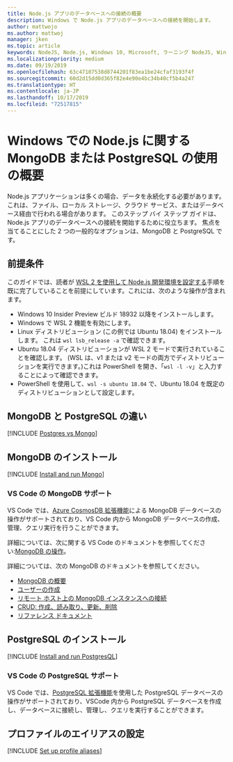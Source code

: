 ```yaml
---
title: Node.js アプリのデータベースへの接続の概要
description: Windows で Node.js アプリのデータベースへの接続を開始します。
author: mattwojo
ms.author: mattwoj
manager: jken
ms.topic: article
keywords: NodeJS, Node.js, Windows 10, Microsoft, ラーニング NodeJS, Windows 上のノード, WSL 上のノード, Windows 上の Linux 上のノード, Windows 上のインストール ノード, NodeJS と VS Code, Windows 上のノードでの開発, Windows 上の NodeJS での開発, WSL 上のインストール ノード, Linux 用 Windows サブシステム上の NodeJS
ms.localizationpriority: medium
ms.date: 09/19/2019
ms.openlocfilehash: 63c47107538d8744201f83ea1be24cfaf3193f4f
ms.sourcegitcommit: 60d2d15dd0d365f82e4e90e4bc34b40cf5b4a247
ms.translationtype: HT
ms.contentlocale: ja-JP
ms.lasthandoff: 10/17/2019
ms.locfileid: "72517815"
---
```

# <a name="get-started-using-mongodb-or-postgresql-with-nodejs-on-windows"></a>Windows での Node.js に関する MongoDB または PostgreSQL の使用の概要

Node.js アプリケーションは多くの場合、データを永続化する必要があります。これは、ファイル、ローカル ストレージ、クラウド サービス、またはデータベース経由で行われる場合があります。 このステップ バイ ステップ ガイドは、Node.js アプリのデータベースへの接続を開始するために役立ちます。 焦点を当てることにした 2 つの一般的なオプションは、MongoDB と PostgreSQL です。

## <a name="prerequisites"></a>前提条件

このガイドでは、読者が [WSL 2 を使用して Node.js 開発環境を設定する](./setup-on-wsl2.md)手順を既に完了していることを前提にしています。これには、次のような操作が含まれます。

- Windows 10 Insider Preview ビルド 18932 以降をインストールします。
- Windows で WSL 2 機能を有効にします。
- Linux ディストリビューション (この例では Ubuntu 18.04) をインストールします。 これは `wsl lsb_release -a` で確認できます。
- Ubuntu 18.04 ディストリビューションが WSL 2 モードで実行されていることを確認します。 (WSL は、v1 または v2 モードの両方でディストリビューションを実行できます。)これは PowerShell を開き、「`wsl -l -v`」と入力することによって確認できます。
- PowerShell を使用して、`wsl -s ubuntu 18.04` で、Ubuntu 18.04 を既定のディストリビューションとして設定します。

## <a name="differences-between-mongodb-and-postgresql"></a>MongoDB と PostgreSQL の違い

[!INCLUDE [Postgres vs Mongo](../includes/postgres-v-mongo.md)]

## <a name="install-mongodb"></a>MongoDB のインストール

[!INCLUDE [Install and run Mongo](../includes/install-and-run-mongo.md)]

### <a name="vs-code-support-for-mongodb"></a>VS Code の MongoDB サポート

VS Code では、[Azure CosmosDB 拡張機能](https://marketplace.visualstudio.com/items?itemName=ms-azuretools.vscode-cosmosdb)による MongoDB データベースの操作がサポートされており、VS Code 内から MongoDB データベースの作成、管理、クエリ実行を行うことができます。

詳細については、次に関する VS Code のドキュメントを参照してください:[MongoDB の操作](https://code.visualstudio.com/docs/azure/mongodb)。

詳細については、次の MongoDB のドキュメントを参照してください。

- [MongoDB の概要](https://docs.mongodb.com/manual/introduction/)
- [ユーザーの作成](https://docs.mongodb.com/manual/tutorial/create-users/)
- [リモート ホスト上の MongoDB インスタンスへの接続](https://docs.mongodb.com/manual/mongo/#mongodb-instance-on-a-remote-host)
- [CRUD: 作成、読み取り、更新、削除](https://docs.mongodb.com/manual/crud/)
- [リファレンス ドキュメント](https://docs.mongodb.com/manual/reference/)

## <a name="install-postgresql"></a>PostgreSQL のインストール

[!INCLUDE [Install and run PostgresQL](../includes/install-and-run-postgres.md)]

### <a name="vs-code-support-for-postgresql"></a>VS Code の PostgreSQL サポート

VS Code では、[PostgreSQL 拡張機能](https://marketplace.visualstudio.com/items?itemName=ms-ossdata.vscode-postgresql)を使用した PostgreSQL データベースの操作がサポートされており、VSCode 内から PostgreSQL データベースを作成し、データベースに接続し、管理し、クエリを実行することができます。

## <a name="set-up-profile-aliases"></a>プロファイルのエイリアスの設定

[!INCLUDE [Set up profile aliases](../includes/profile-aliases.md)]
